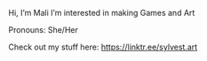 Hi, I’m Mali
I’m interested in making Games and Art

Pronouns: She/Her 

Check out my stuff here: https://linktr.ee/sylvest.art

